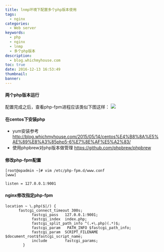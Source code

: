 ```yaml
---
title: lnmp环境下配置多个php版本使用
tags:
  - nginx
categories:
  - Web server
keywords:
  - php
  - nginx
  - lnmp
  - 多个php版本
description:
  - blog.whichmyhouse.com
toc: true
date: 2016-12-13 16:53:49
thumbnail:
banner:
---
```


#### 两个php版本运行
配置完成之后，查看php-fpm进程应该类似下图这样：
![](http://7xtlfa.com1.z0.glb.clouddn.com/php-fpm.png)

#### 在centos下安装php
* yum安装参考
http://blog.whichmyhouse.com/2015/05/14/centos%E4%B8%8A%E5%AE%89%E8%A3%85php5-6%E7%8E%AF%E5%A2%83/
* 使用phpbrew对php版本做管理
https://github.com/phpbrew/phpbrew

<!-- more -->
#### 修改php-fpm配置
```
[root@opadmin ~]# vim /etc/php-fpm.d/www.conf
[www]

listen = 127.0.0.1:9001
```
#### nginx修改指定php-fpm
``` 
location ~ \.php($|/) {
      fastcgi_connect_timeout 300s;
            fastcgi_pass   127.0.0.1:9001;
            fastcgi_index  index.php;
            fastcgi_split_path_info ^(.+\.php)(.*)$;
            fastcgi_param   PATH_INFO $fastcgi_path_info;
            fastcgi_param  SCRIPT_FILENAME  $document_root$fastcgi_script_name;
            include        fastcgi_params;
        }
```